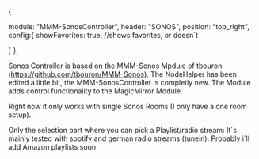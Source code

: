 
{
  
  module: "MMM-SonosController",
  header: "SONOS",
  position: "top_right", 
  config:{
    showFavorites: true, //shows favorites, or doesn´t 
    
  }
},  

Sonos Controller is based on the MMM-Sonos Mpdule of tbouron (https://github.com/tbouron/MMM-Sonos). The NodeHelper has been edited a little bit, the MMM-SonosController is completly new. 
The Module adds control functionality to the MagicMirror Module. 

Right now it only works with single Sonos Rooms (I only have a one room setup). 

Only the selection part where you can pick a Playlist/radio stream: 
It´s mainly tested with spotify and german radio streams (tunein). 
Probably i´ll add Amazon playlists soon. 
